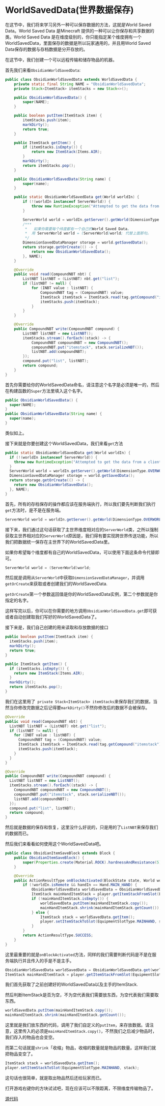 # WorldSavedData(世界数据保存)

在这节中，我们将来学习另外一种可以保存数据的方法，这就是World Saved Data。World Saved Data 是Minecraft 提供的一种可以让你保存和共享数据的类。World Saved Data 是在维度级别的，你只能指定某个维度拥有一个WorldSavedData，里面保存的数据是所以玩家通用的，并且用World Saved Data保存的数据与存档数据是分开存放的。

在这节中，我们创建一个可以远程传输和储存物品的机器。

首先我们来看`ObsidianWorldSavedData`:

```java
public class ObsidianWorldSavedData extends WorldSavedData {
    private static final String NAME = "ObsidianWorldSavedData";
    private Stack<ItemStack> itemStacks = new Stack<>();

    public ObsidianWorldSavedData() {
        super(NAME);
    }

    public boolean putItem(ItemStack item) {
        itemStacks.push(item);
        markDirty();
        return true;
    }

    public ItemStack getItem() {
        if (itemStacks.isEmpty()) {
            return new ItemStack(Items.AIR);
        }
        markDirty();
        return itemStacks.pop();
    }

    public ObsidianWorldSavedData(String name) {
        super(name);
    }

    public static ObsidianWorldSavedData get(World worldIn) {
        if (!(worldIn instanceof ServerWorld)) {
            throw new RuntimeException("Attempted to get the data from a client world. This is wrong.");
        }

        ServerWorld world = worldIn.getServer().getWorld(DimensionType.OVERWORLD);
        /***
         *   如果你需要每个纬度都有一个自己的World Saved Data。
         *  用 ServerWorld world = (ServerWorld)world; 代替上面那句。
         */
        DimensionSavedDataManager storage = world.getSavedData();
        return storage.getOrCreate(() -> {
            return new ObsidianWorldSavedData();
        }, NAME);
    }

    @Override
    public void read(CompoundNBT nbt) {
        ListNBT listNBT = (ListNBT) nbt.get("list");
        if (listNBT != null) {
            for (INBT value : listNBT) {
                CompoundNBT tag = (CompoundNBT) value;
                ItemStack itemStack = ItemStack.read(tag.getCompound("itemstack"));
                itemStacks.push(itemStack);
            }
        }
    }

    @Override
    public CompoundNBT write(CompoundNBT compound) {
        ListNBT listNBT = new ListNBT();
        itemStacks.stream().forEach((stack) -> {
            CompoundNBT compoundNBT = new CompoundNBT();
            compoundNBT.put("itemstack", stack.serializeNBT());
            listNBT.add(compoundNBT);
        });
        compound.put("list", listNBT);
        return compound;
    }
}
```

首先你需要给你的WorldSavedData命名，请注意这个名字是必须是唯一的，然后在构建函数的`Super`方法里填入这个名字。

```java
public ObsidianWorldSavedData() {
  super(NAME);
}
public ObsidianWorldSavedData(String name) {
  super(name);
}
```

类似如上。

接下来就是你要创建这个WorldSavedData，我们来看`get`方法

```java
public static ObsidianWorldSavedData get(World worldIn) {
  if (!(worldIn instanceof ServerWorld)) {
    throw new RuntimeException("Attempted to get the data from a client world. This is wrong.");
  }
  ServerWorld world = worldIn.getServer().getWorld(DimensionType.OVERWORLD);
  DimensionSavedDataManager storage = world.getSavedData();
  return storage.getOrCreate(() -> {
    return new ObsidianWorldSavedData();
  }, NAME);
}
```

首先，所有的存档保存的操作都应该在服务端执行，所以我们要先判断我们执行`get`方法时，是不是在服务端。

```java
ServerWorld world = worldIn.getServer().getWorld(DimensionType.OVERWORLD);
```

接下来，我们通过这句话获取了主世界维度相对应的`ServerWorld`类，之所以强制获取主世界相对应的`ServerWorld`原因是，我们得有要实现跨世界传送功能，所以我们把数据统一保存在主世界下的WorldSavedData里。

如果你希望每个维度都有自己的WorldSavedData，可以使用下面这条命令代替即可。

```java
ServerWorld world = (ServerWorld)world;
```

然后就是调用从`ServerWorld`中获取`DimensionSavedDataManager`，并调用`getOrCreate`来获取或者创建我们的WorldSavedData.

`getOrCreate`第一个参数返回值是你的WorldSavedData实例，第二个参数就是你指定的名字。

这样写完以后，你可以在你需要的地方调用`ObsidianWorldSavedData.get`即可获或者自动创建取我们写好的WorldSavedData了。

接下来是，我们自己创建的用来读取和存放数据的接口

```java
public boolean putItem(ItemStack item) {
  itemStacks.push(item);
  markDirty();
  return true;
}

public ItemStack getItem() {
  if (itemStacks.isEmpty()) {
    return new ItemStack(Items.AIR);
  }
  markDirty();
  return itemStacks.pop();
}
```

我们在这里用了` private Stack<ItemStack> itemStacks`来保存我们的数据，当然当你修改完数据之后记得要`markDirty()`不然你修改后的数据不会被保存。

```java
@Override
public void read(CompoundNBT nbt) {
  ListNBT listNBT = (ListNBT) nbt.get("list");
  if (listNBT != null) {
    for (INBT value : listNBT) {
      CompoundNBT tag = (CompoundNBT) value;
      ItemStack itemStack = ItemStack.read(tag.getCompound("itemstack"));
      itemStacks.push(itemStack);
    }
  }
}

@Override
public CompoundNBT write(CompoundNBT compound) {
  ListNBT listNBT = new ListNBT();
  itemStacks.stream().forEach((stack) -> {
    CompoundNBT compoundNBT = new CompoundNBT();
    compoundNBT.put("itemstack", stack.serializeNBT());
    listNBT.add(compoundNBT);
  });
  compound.put("list", listNBT);
  return compound;
}
```

然后就是数据的保存和恢复，这里没什么好说的，只是用的了`ListNBT`来保存我们的数据而已。

然后我们来看看如何使用这个WorldSavedData吧。

```java
public class ObsidianItemSaveBlock extends Block {
    public ObsidianItemSaveBlock() {
        super(Properties.create(Material.ROCK).hardnessAndResistance(5));
    }

    @Override
    public ActionResultType onBlockActivated(BlockState state, World worldIn, BlockPos pos, PlayerEntity player, Hand handIn, BlockRayTraceResult hit) {
        if (!worldIn.isRemote && handIn == Hand.MAIN_HAND) {
            ObsidianWorldSavedData worldSavedData = ObsidianWorldSavedData.get(worldIn);
            ItemStack mainHandItemStack = player.getItemStackFromSlot(EquipmentSlotType.MAINHAND);
            if (!mainHandItemStack.isEmpty()) {
                worldSavedData.putItem(mainHandItemStack.copy());
                mainHandItemStack.shrink(mainHandItemStack.getCount());
            } else {
                ItemStack stack = worldSavedData.getItem();
                player.setItemStackToSlot(EquipmentSlotType.MAINHAND, stack);
            }
        }
        return ActionResultType.SUCCESS;
    }
}
```

这里最重要的就是`onBlockActivated`方法，同样的我们需要判断代码是不是在服务端执行并且传入的手是不是主手。

```java
ObsidianWorldSavedData worldSavedData = ObsidianWorldSavedData.get(worldIn);
ItemStack mainHandItemStack = player.getItemStackFromSlot(EquipmentSlotType.MAINHAND);
```

我们首先获取了之前创建好的WorldSavedData以及主手的ItemStack.

然后判断ItemStack是否为空，不为空代表我们需要放东西，为空代表我们需要取东西。

```java
worldSavedData.putItem(mainHandItemStack.copy());
mainHandItemStack.shrink(mainHandItemStack.getCount());
```

这里就是我们放东西的代码，调用了我们自定义的`putItem`，来存放数据。请注意，这里传入的必须是`mainHandItemStack.copy()`，不然我们之后减少物品时，我们存入的物品也会变空。

而第二句话就是`shrink`「收缩」物品，收缩的数量就是物品的数量。这样我们就把物品变空了。

```java
ItemStack stack = worldSavedData.getItem();
player.setItemStackToSlot(EquipmentSlotType.MAINHAND, stack);
```

这句话也很简单，就是取出物品然后还给玩家而已。

打开游戏右键你的方块试试吧，现在应该可以不限距离，不限维度传输物品了。

[源代码](https://github.com/FledgeXu/NeutrinoSourceCode/tree/master/src/main/java/com/tutorial/neutrino/wordsaveddata)